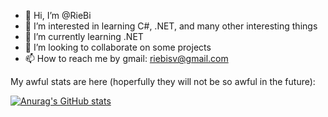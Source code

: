 - 👋 Hi, I’m @RieBi
- 👀 I’m interested in learning C#, .NET, and many other interesting things
- 🌱 I’m currently learning .NET
- 💞️ I’m looking to collaborate on some projects
- 📫 How to reach me by gmail: riebisv@gmail.com

My awful stats are here (hoperfully they will not be so awful in the future):

[![Anurag's GitHub stats](https://github-readme-stats.vercel.app/api?username=riebi)](https://github.com/anuraghazra/github-readme-stats)
<!---
RieBi/RieBi is a ✨ special ✨ repository because its `README.md` (this file) appears on your GitHub profile.
You can click the Preview link to take a look at your changes.
--->

